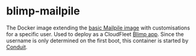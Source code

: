 blimp-mailpile
==============

The Docker image extending the [basic Mailpile image](https://github.com/cloudfleet/Mailpile) with customisations for a specific user. Used to deploy as a CloudFleet [Blimp app](https://github.com/cloudfleet/blimp-specs). Since the username is only determined on the first boot, this container is started by [Conduit](https://github.com/cloudfleet/conduit/).
